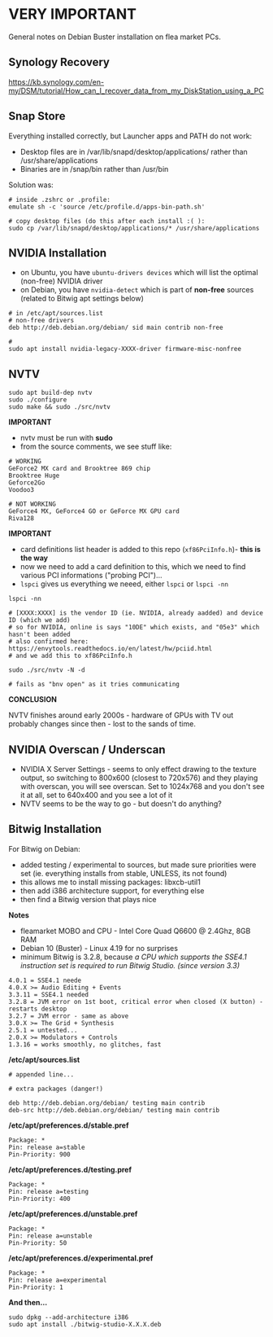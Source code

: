 # VERY IMPORTANT

General notes on Debian Buster installation on flea market PCs.

## Synology Recovery

https://kb.synology.com/en-my/DSM/tutorial/How_can_I_recover_data_from_my_DiskStation_using_a_PC

## Snap Store

Everything installed correctly, but Launcher apps and PATH do not work:

* Desktop files are in /var/lib/snapd/desktop/applications/ rather than /usr/share/applications
* Binaries are in /snap/bin rather than /usr/bin

Solution was:

```
# inside .zshrc or .profile:
emulate sh -c 'source /etc/profile.d/apps-bin-path.sh'

# copy desktop files (do this after each install :( ):
sudo cp /var/lib/snapd/desktop/applications/* /usr/share/applications

```

## NVIDIA Installation

* on Ubuntu, you have `ubuntu-drivers devices` which will list the optimal (non-free) NVIDIA driver
* on Debian, you have `nvidia-detect` which is part of **non-free** sources (related to Bitwig apt settings below)

```
# in /etc/apt/sources.list
# non-free drivers
deb http://deb.debian.org/debian/ sid main contrib non-free

# 
sudo apt install nvidia-legacy-XXXX-driver firmware-misc-nonfree
```

## NVTV

```
sudo apt build-dep nvtv
sudo ./configure
sudo make && sudo ./src/nvtv 
```

**IMPORTANT**

* nvtv must be run with **sudo**
* from the source comments, we see stuff like:

```
# WORKING
GeForce2 MX card and Brooktree 869 chip
Brooktree Huge
Geforce2Go
Voodoo3

# NOT WORKING
GeForce4 MX, GeForce4 GO or GeForce MX GPU card
Riva128
```

**IMPORTANT**

* card definitions list header is added to this repo (`xf86PciInfo.h`)- **this is the way**
* now we need to add a card definition to this, which we need to find various PCI informations ("probing PCI")...
* `lspci` gives us everything we neeed, either `lspci` or `lspci -nn`

```
lspci -nn

# [XXXX:XXXX] is the vendor ID (ie. NVIDIA, already aadded) and device ID (which we add)
# so for NVIDIA, online is says "10DE" which exists, and "05e3" which hasn't been added
# also confirmed here: https://envytools.readthedocs.io/en/latest/hw/pciid.html
# and we add this to xf86PciInfo.h

sudo ./src/nvtv -N -d

# fails as "bnv open" as it tries communicating

```

**CONCLUSION**

NVTV finishes around early 2000s - hardware of GPUs with TV out probably changes since then - lost to the sands of time.

## NVIDIA Overscan / Underscan

* NVIDIA X Server Settings - seems to only effect drawing to the texture output, so switching to 800x600 (closest to 720x576) and they playing with overscan, you will see overscan. Set to 1024x768 and you don't see it at all, set to 640x400 and you see a lot of it
* NVTV seems to be the way to go - but doesn't do anything?


## Bitwig Installation

For Bitwig on Debian:

* added testing / experimental to sources, but made sure priorities were set (ie. everything installs from stable, UNLESS, its not found)
* this allows me to install missing packages: libxcb-util1
* then add i386 architecture support, for everything else
* then find a Bitwig version that plays nice

**Notes**

* fleamarket MOBO and CPU - Intel Core Quad Q6600 @ 2.4Ghz, 8GB RAM
* Debian 10 (Buster) - Linux 4.19 for no surprises
* minimum Bitwig is 3.2.8, because _a CPU which supports the SSE4.1 instruction set is required to run Bitwig Studio. (since version 3.3)_

```
4.0.1 = SSE4.1 neede
4.0.X >= Audio Editing + Events
3.3.11 = SSE4.1 needed
3.2.8 = JVM error on 1st boot, critical error when closed (X button) - restarts desktop
3.2.7 = JVM error - same as above
3.0.X >= The Grid + Synthesis
2.5.1 = untested...
2.0.X >= Modulators + Controls
1.3.16 = works smoothly, no glitches, fast
```

**/etc/apt/sources.list**

```
# appended line...

# extra packages (danger!)

deb http://deb.debian.org/debian/ testing main contrib
deb-src http://deb.debian.org/debian/ testing main contrib

```

**/etc/apt/preferences.d/stable.pref**

```
Package: *
Pin: release a=stable
Pin-Priority: 900
```

**/etc/apt/preferences.d/testing.pref**

```
Package: *
Pin: release a=testing
Pin-Priority: 400
```

**/etc/apt/preferences.d/unstable.pref**

```
Package: *
Pin: release a=unstable
Pin-Priority: 50
```

**/etc/apt/preferences.d/experimental.pref**

```
Package: *
Pin: release a=experimental
Pin-Priority: 1
```

**And then...**

```
sudo dpkg --add-architecture i386 
sudo apt install ./bitwig-studio-X.X.X.deb
```

